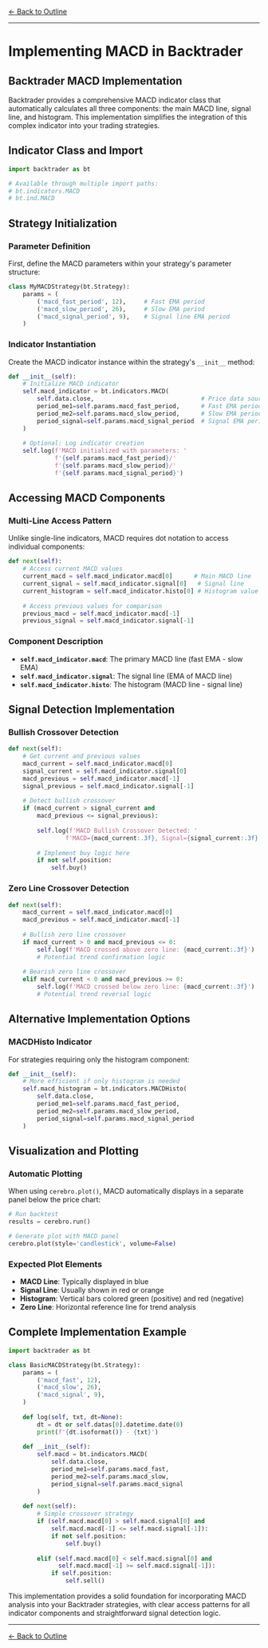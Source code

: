 [← Back to Outline](../outline.md)

---

# Implementing MACD in Backtrader

## Backtrader MACD Implementation

Backtrader provides a comprehensive MACD indicator class that automatically calculates all three components: the main MACD line, signal line, and histogram. This implementation simplifies the integration of this complex indicator into your trading strategies.

## Indicator Class and Import

```python
import backtrader as bt

# Available through multiple import paths:
# bt.indicators.MACD
# bt.ind.MACD
```

## Strategy Initialization

### Parameter Definition
First, define the MACD parameters within your strategy's parameter structure:

```python
class MyMACDStrategy(bt.Strategy):
    params = (
        ('macd_fast_period', 12),     # Fast EMA period
        ('macd_slow_period', 26),     # Slow EMA period  
        ('macd_signal_period', 9),    # Signal line EMA period
    )
```

### Indicator Instantiation
Create the MACD indicator instance within the strategy's `__init__` method:

```python
def __init__(self):
    # Initialize MACD indicator
    self.macd_indicator = bt.indicators.MACD(
        self.data.close,                              # Price data source
        period_me1=self.params.macd_fast_period,      # Fast EMA period
        period_me2=self.params.macd_slow_period,      # Slow EMA period
        period_signal=self.params.macd_signal_period  # Signal EMA period
    )
    
    # Optional: Log indicator creation
    self.log(f'MACD initialized with parameters: '
             f'{self.params.macd_fast_period}/'
             f'{self.params.macd_slow_period}/'
             f'{self.params.macd_signal_period}')
```

## Accessing MACD Components

### Multi-Line Access Pattern
Unlike single-line indicators, MACD requires dot notation to access individual components:

```python
def next(self):
    # Access current MACD values
    current_macd = self.macd_indicator.macd[0]      # Main MACD line
    current_signal = self.macd_indicator.signal[0]   # Signal line
    current_histogram = self.macd_indicator.histo[0] # Histogram value
    
    # Access previous values for comparison
    previous_macd = self.macd_indicator.macd[-1]
    previous_signal = self.macd_indicator.signal[-1]
```

### Component Description
- **`self.macd_indicator.macd`**: The primary MACD line (fast EMA - slow EMA)
- **`self.macd_indicator.signal`**: The signal line (EMA of MACD line)
- **`self.macd_indicator.histo`**: The histogram (MACD line - signal line)

## Signal Detection Implementation

### Bullish Crossover Detection
```python
def next(self):
    # Get current and previous values
    macd_current = self.macd_indicator.macd[0]
    signal_current = self.macd_indicator.signal[0]
    macd_previous = self.macd_indicator.macd[-1]
    signal_previous = self.macd_indicator.signal[-1]
    
    # Detect bullish crossover
    if (macd_current > signal_current and 
        macd_previous <= signal_previous):
        
        self.log(f'MACD Bullish Crossover Detected: '
                f'MACD={macd_current:.3f}, Signal={signal_current:.3f}')
        
        # Implement buy logic here
        if not self.position:
            self.buy()
```

### Zero Line Crossover Detection
```python
def next(self):
    macd_current = self.macd_indicator.macd[0]
    macd_previous = self.macd_indicator.macd[-1]
    
    # Bullish zero line crossover
    if macd_current > 0 and macd_previous <= 0:
        self.log(f'MACD crossed above zero line: {macd_current:.3f}')
        # Potential trend confirmation logic
        
    # Bearish zero line crossover
    elif macd_current < 0 and macd_previous >= 0:
        self.log(f'MACD crossed below zero line: {macd_current:.3f}')
        # Potential trend reversal logic
```

## Alternative Implementation Options

### MACDHisto Indicator
For strategies requiring only the histogram component:

```python
def __init__(self):
    # More efficient if only histogram is needed
    self.macd_histogram = bt.indicators.MACDHisto(
        self.data.close,
        period_me1=self.params.macd_fast_period,
        period_me2=self.params.macd_slow_period,
        period_signal=self.params.macd_signal_period
    )
```

## Visualization and Plotting

### Automatic Plotting
When using `cerebro.plot()`, MACD automatically displays in a separate panel below the price chart:

```python
# Run backtest
results = cerebro.run()

# Generate plot with MACD panel
cerebro.plot(style='candlestick', volume=False)
```

### Expected Plot Elements
- **MACD Line**: Typically displayed in blue
- **Signal Line**: Usually shown in red or orange
- **Histogram**: Vertical bars colored green (positive) and red (negative)
- **Zero Line**: Horizontal reference line for trend analysis

## Complete Implementation Example

```python
import backtrader as bt

class BasicMACDStrategy(bt.Strategy):
    params = (
        ('macd_fast', 12),
        ('macd_slow', 26), 
        ('macd_signal', 9),
    )
    
    def log(self, txt, dt=None):
        dt = dt or self.datas[0].datetime.date(0)
        print(f'{dt.isoformat()} - {txt}')
    
    def __init__(self):
        self.macd = bt.indicators.MACD(
            self.data.close,
            period_me1=self.params.macd_fast,
            period_me2=self.params.macd_slow,
            period_signal=self.params.macd_signal
        )
        
    def next(self):
        # Simple crossover strategy
        if (self.macd.macd[0] > self.macd.signal[0] and 
            self.macd.macd[-1] <= self.macd.signal[-1]):
            if not self.position:
                self.buy()
                
        elif (self.macd.macd[0] < self.macd.signal[0] and 
              self.macd.macd[-1] >= self.macd.signal[-1]):
            if self.position:
                self.sell()
```

This implementation provides a solid foundation for incorporating MACD analysis into your Backtrader strategies, with clear access patterns for all indicator components and straightforward signal detection logic.



---

[← Back to Outline](../outline.md)